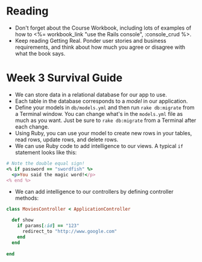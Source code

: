 # Reading

* Don't forget about the Course Workbook, including lots of examples of how to <%= workbook_link "use the Rails console", :console_crud %>.
* Keep reading Getting Real.  Ponder user stories and business requirements, and think about how much you agree or disagree with what the book says.

# Week 3 Survival Guide

* We can store data in a relational database for our app to use.
* Each table in the database corresponds to a *model* in our application.
* Define your models in `db/models.yml` and then run `rake db:migrate` from a Terminal window.  You can change what's in the `models.yml` file as much as you want.  Just be sure to `rake db:migrate` from a Terminal after each change.
* Using Ruby, you can use your model to create new rows in your tables, read rows, update rows, and delete rows.  
* We can use Ruby code to add intelligence to our views.  A typical `if` statement looks like this:

``` ruby
# Note the double equal sign!
<% if password == "swordfish" %>
  <p>You said the magic word!</p>
<% end %>
```

* We can add intelligence to our controllers by defining controller methods:

``` ruby
class MoviesController < ApplicationController

  def show
    if params[:id] == "123"
      redirect_to "http://www.google.com"
    end
  end
  
end
```
